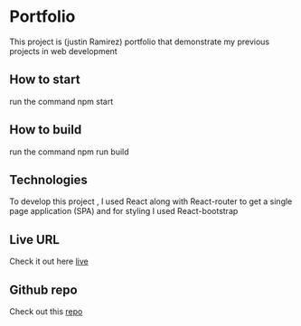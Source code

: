 # Portfolio
This project is (justin Ramirez) portfolio that demonstrate my previous projects in web development


## How to start
run the command npm start

## How to build 

run the command npm run build 

## Technologies
To develop this project , I used React along with React-router to get a single page application (SPA) and for styling I used React-bootstrap


## Live URL 
Check it out here [live](https://66086a14d2b5ac2547a8c703--shiny-elf-ee3eae.netlify.app/)

## Github repo
Check out this [repo](https://github.com/justinravenwolfe/happyduckreact)